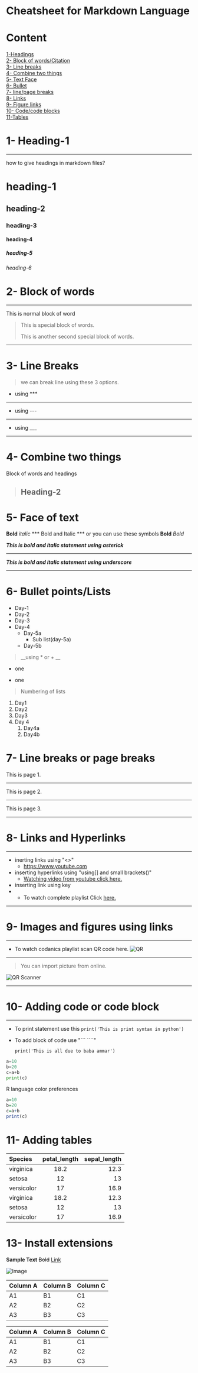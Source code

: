 <h1 allign=Center> Cheatsheet for Markdown Language </h1>

# Content
[1-Headings](#1--heading-1)\
[2- Block of words/Citation](#2--block-of-words)\
[3- Line breaks](#3--line-breaks)\
[4- Combine two things](#4--combine-two-things)\
[5- Text Face ](#5--face-of-text)\
[6- Bullet](#6--bullet-pointslists)\
[7- line/page breaks](#7--line-breaks-or-page-breaks)\
[8- Links](#8--links-and-hyperlinks)\
[9- Figure links](#9--images-and-figures-using-links)\
[10- Code/code blocks](#10--adding-code-or-code-block)\
[11-Tables](#11--adding-tables)




# 1- Heading-1
***
how to give headings in markdown files?
# heading-1
## heading-2
### heading-3
#### heading-4
##### heading-5
###### heading-6

# 2- Block of words
***
This is normal block of word
> This is special block of words.
> 
> This is another second special block of words.
*** 
# 3- Line Breaks
> we can break line using these 3 options.
- using ***
***
- using ---
---
- using ___
___
# 4- Combine two things
Block of words and headings
> ## Heading-2

# 5- Face of text
**Bold**
*italic*
*** Bold and Italic ***
or you can  use these symbols
__Bold__
_Bold_

***This is bold and italic statement using asterick***
****
___This is bold and italic statement using underscore___
**** 

# 6- Bullet points/Lists
- Day-1
- Day-2
- Day-3
- Day-4
    - Day-5a
      - Sub list(day-5a)
    - Day-5b
> __using * or + __
* one
+ one
> Numbering of lists
1. Day1
2. Day2
3. Day3
1. Day 4
    1. Day4a
    2. Day4b

# 7- Line breaks or page breaks
This is page 1.

---
This is page 2.
___
This is page 3.
***


# 8- Links and Hyperlinks
---
- inerting links using "<>"
    - <https://www.youtube.com>
- inserting hyperlinks using "using[] and small brackets()"
    - [Watching video from youtube click here.](https://www.youtube.com/watch?v=qJqAXjz-Rh4&list=PL9XvIvvVL50HVsu-Ao8NBr0UJSO8O6lBI&index=21)
- inserting link using key
- [codanics]:https://www.youtube.com/watch?v=qJqAXjz-Rh4&list=PL9XvIvvVL50HVsu-Ao8NBr0UJSO8O6lBI&index=21
    - To watch complete playlist Click [here.][codanics]

***
# 9- Images and figures using links
---
- To watch codanics playlist scan QR code here.
![QR](qr.png)
----
> You can import picture from online.

![QR Scanner](https://www.kaspersky.com/content/en-global/images/repository/isc/2020/9910/a-guide-to-qr-codes-and-how-to-scan-qr-codes-1.jpg)

---
# 10- Adding code or code block
---
- To print statement use this `print('This is print syntax in python')`
- To add block of code use "``` ````"

    ```
    print('This is all due to baba ammar')
    ```

```python
a=10
b=20
c=a+b
print(c)
```
R language color preferences
```R
a=10
b=20
c=a+b
print(c)
```

# 11- Adding tables

| Species | petal_length | sepal_length| 
|:----|:----:|----:|
|virginica| 18.2|12.3|
|setosa|12|13|
|versicolor|17|16.9|
|virginica| 18.2|12.3|
|setosa|12|13|
|versicolor|17|16.9|
 

# 13- Install extensions

**Sample Text**
~~Bold~~
[Link](https://www.youtube.com/c/ZeeshanUsmani78/playlists)

![Image](qr.png)


Column A | Column B | Column C
---------|----------|---------
 A1 | B1 | C1
 A2 | B2 | C2
 A3 | B3 | C3

Column A | Column B | Column C
---------|----------|---------
 A1 | B1 | C1
 A2 | B2 | C2
 A3 | B3 | C3
<!-- 
That is so funny! :joy:
:joy: -->

<!-- I need to highlight these ==very important words==. -->
